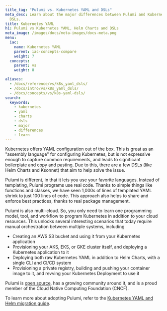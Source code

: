 ```yaml
---
title_tag: "Pulumi vs. Kubernetes YAML and DSLs"
meta_desc: Learn about the major differences between Pulumi and Kubernetes YAML &
  DSLs.
title: Kubernetes YAML
h1: Pulumi vs Kubernetes YAML, Helm Charts and DSLs
meta_image: /images/docs/meta-images/docs-meta.png
menu:
  iac:
    name: Kubernetes YAML
    parent: iac-concepts-compare
    weight: 7
  concepts:
    parent: vs
    weight: 8

aliases:
  - /docs/reference/vs/k8s_yaml_dsls/
  - /docs/intro/vs/k8s_yaml_dsls/
  - /docs/concepts/vs/k8s-yaml-dsls/
search:
  keywords:
    - kubernetes
    - yaml
    - charts
    - dsls
    - major
    - differences
    - learn
---
```


Kubernetes offers YAML configuration out of the box. This is great as an "assembly language" for configuring
Kubernetes, but is not expressive enough to capture common requirements, and leads to significant boilerplate and copy
and pasting. Due to this, there are a few DSLs (like Helm Charts and Ksonnet) that aim to help solve the issue.

Pulumi is different, in that it lets you use your favorite languages. Instead of templating, Pulumi programs use real
code. Thanks to simple things like functions and classes, we have seen 1,000s of lines of templated YAML shrink to just
100 lines of code. This approach also helps to share and enforce best practices, thanks to real package management.

Pulumi is also multi-cloud. So, you only need to learn one programming model, tool, and workflow to program Kubernetes
in addition to your cloud resources. This unlocks several interesting scenarios that today require manual orchestration
between multiple systems, including

* Creating an AWS S3 bucket and using it from your Kubernetes application
* Provisioning your AKS, EKS, or GKE cluster itself, and deploying a Kubernetes application to it
* Deploying both raw Kubernetes YAML in addition to Helm Charts, with a single CLI and CI/CD system
* Provisioning a private registry, building and pushing your container image to it, and revving your Kubernetes
    Deployment to use it

Pulumi is [open source](https://github.com/pulumi/pulumi), has a growing community around it, and is a proud member of
the Cloud Native Computing Foundation (CNCF).

To learn more about adopting Pulumi, refer to the [Kubernetes YAML and Helm migration guide](/docs/using-pulumi/adopting-pulumi/migrating-to-pulumi/from-kubernetes/).
